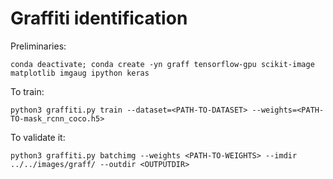 # Graffiti identification

Preliminaries:
```
conda deactivate; conda create -yn graff tensorflow-gpu scikit-image matplotlib imgaug ipython keras
```

To train:
```
python3 graffiti.py train --dataset=<PATH-TO-DATASET> --weights=<PATH-TO-mask_rcnn_coco.h5>
```

To validate it:
```
python3 graffiti.py batchimg --weights <PATH-TO-WEIGHTS> --imdir ../../images/graff/ --outdir <OUTPUTDIR>
```
